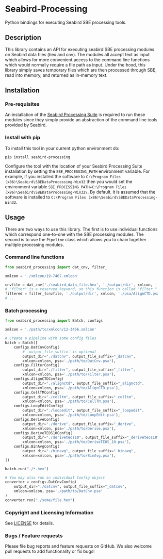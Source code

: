 # Seabird-Processing

Python bindings for executing Seabird SBE processing tools.

## Description

This library contains an API for executing seabird SBE processing modules on Seabird
data files (hex and cnv). The modules all accept text as input which allows for more
convenient access to the command line functions which would normally require a file path
as input. Under the hood, this library simply saves temporary files which are then
processed through SBE, read into memory, and returned as in-memory text.

## Installation

### Pre-requisites

An installation of
the [Seabird Processing Suite](http://www.seabird.com/software/software) is required to
run these modules since they simply provide an abstraction of the command line tools
provided by Seabird.

### Install with pip

To install this tool in your current python environment do:

```pip install seabird-processing```

Configure the tool with the location of your Seabird Processing Suite installation by
setting the `SBE_PROCESSING_PATH` environment variable. For example, if you installed the
software to `C:\Program Files (x86)\Seabird\SBEDataProcessing-Win32` then you would set
the environment
variable `SBE_PROCESSING_PATH=C:\Program Files (x86)\Seabird\SBEDataProcessing-Win32\`.
By default, it is assumed that the software is installed
to `C:\Program Files (x86)\Seabird\SBEDataProcessing-Win32`.

## Usage

There are two ways to use this library. The first is to use individual functions which
correspond one-to-one with the SBE processing modules. The second is to use
the `Pipeline`
class which allows you to chain together multiple processing modules.

### Command line functions

```python
from seabird_processing import dat_cnv, filter_

xmlcon = './xmlcon/19-7467.xmlcon'

cnvfile = dat_cnv('./seabird_data_file.hex', './output/dir', xmlcon, './psa/DatCnv.psa')
# "filter" is a reserved keyword, so this function is called "filter_"
filtered = filter_(cnvfile, './output/dir', xmlcon, './psa/AlignCTD.psa')
# ...
```

### Batch processing

```python
from seabird_processing import Batch, configs

xmlcon = './path/to/xmlcon/12-3456.xmlcon'

# Create a pipeline with some config files
batch = Batch([
    configs.DatCnvConfig(
        # `output_file_suffix` is optional
        output_dir="./datcnv", output_file_suffix="_datcnv",
        xmlcon=xmlcon, psa='./path/to/DatCnv.psa'),
    configs.FilterConfig(
        output_dir="./filter", output_file_suffix="_filter",
        xmlcon=xmlcon, psa='./path/to/Filter.psa'),
    configs.AlignCTDConfig(
        output_dir="./alignctd", output_file_suffix="_alignctd",
        xmlcon=xmlcon, psa='./path/to/AlignCTD.psa'),
    configs.CellTMConfig(
        output_dir="./celltm", output_file_suffix="_celltm",
        xmlcon=xmlcon, psa='./path/to/CellTM.psa'),
    configs.LoopEditConfig(
        output_dir="./loopedit", output_file_suffix="_loopedit",
        xmlcon=xmlcon, psa='./path/to/LoopEdit.psa'),
    configs.DeriveConfig(
        output_dir="./derive", output_file_suffix="_derive",
        xmlcon=xmlcon, psa='./path/to/Derive.psa'),
    configs.DeriveTEOS10Config(
        output_dir="./deriveteos10", output_file_suffix="_deriveteos10",
        xmlcon=xmlcon, psa='./path/to/DeriveTEOS_10.psa'),
    configs.BinAvgConfig(
        output_dir="./binavg", output_file_suffix="_binavg",
        xmlcon=xmlcon, psa='./path/to/BinAvg.psa'),
])

batch.run("./*.hex")

# You may also run an individual Config object
converter = configs.DatCnvConfig(
    output_dir="./datcnv", output_file_suffix="_datcnv",
    xmlcon=xmlcon, psa='./path/to/DatCnv.psa'
)
converter.run("./some/file.hex")
```

### Copyright and Licensing Information

See [LICENSE](./LICENSE) for details.

### Bugs / Feature requests

Please file bug reports and feature requests on GitHub. We also welcome pull requests
to add functionality or fix bugs!
